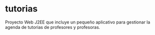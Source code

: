 # tutorias
Proyecto Web J2EE que incluye un pequeño aplicativo para gestionar la agenda de tutorias de profesores y profesoras.
